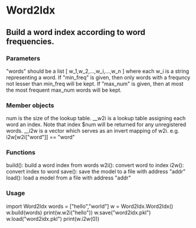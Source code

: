 # Word2Idx
## Build a word index according to word frequencies.
### Parameters
"words" should be a list [ w_1,w_2,...,w_i,...,w_n ] where each w_i is a string representing a word.
If "min_freq" is given, then only words with a frequncy not lesser than min_freq will be kept.
If "max_num" is given, then at most the most frequent max_num words will be kept.
### Member objects
num is the size of the lookup table.
__w2i is a lookup table assigning each word an index. Note that index $num will be returned for any unregistered words.
__i2w is a vector which serves as an invert mapping of w2i. e.g. i2w[w2i["word"]] == "word"
### Functions
build(): build a word index from words
w2i(): convert word to index
i2w(): convert index to word
save(): save the model to a file with address "addr"
load(): load a model from a file with address "addr"
### Usage
import Word2Idx
words = ["hello","world"]
w = Word2Idx.Word2Idx()
w.build(words)
print(w.w2i("hello"))
w.save("word2idx.pkl")
w.load("word2idx.pkl")
print(w.i2w(0))

